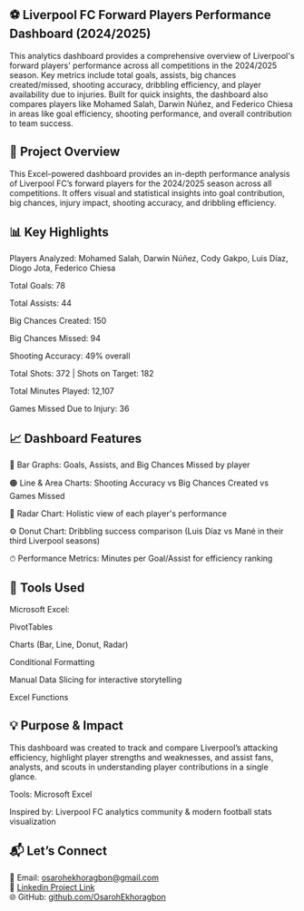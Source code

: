 ## ⚽ Liverpool FC Forward Players Performance Dashboard (2024/2025)

This analytics dashboard provides a comprehensive overview of Liverpool's forward players' performance across all competitions in the 2024/2025 season. Key metrics include total goals, assists, big chances created/missed, shooting accuracy, dribbling efficiency, and player availability due to injuries. Built for quick insights, the dashboard also compares players like Mohamed Salah, Darwin Núñez, and Federico Chiesa in areas like goal efficiency, shooting performance, and overall contribution to team success.

## 📌 Project Overview
This Excel-powered dashboard provides an in-depth performance analysis of Liverpool FC’s forward players for the 2024/2025 season across all competitions. It offers visual and statistical insights into goal contribution, big chances, injury impact, shooting accuracy, and dribbling efficiency.

## 📊 Key Highlights
Players Analyzed: Mohamed Salah, Darwin Núñez, Cody Gakpo, Luis Díaz, Diogo Jota, Federico Chiesa

Total Goals: 78

Total Assists: 44

Big Chances Created: 150

Big Chances Missed: 94

Shooting Accuracy: 49% overall

Total Shots: 372 | Shots on Target: 182

Total Minutes Played: 12,107

Games Missed Due to Injury: 36

## 📈 Dashboard Features
📌 Bar Graphs: Goals, Assists, and Big Chances Missed by player

🟠 Line & Area Charts: Shooting Accuracy vs Big Chances Created vs Games Missed

🎯 Radar Chart: Holistic view of each player's performance

⚙️ Donut Chart: Dribbling success comparison (Luis Díaz vs Mané in their third Liverpool seasons)

⏱ Performance Metrics: Minutes per Goal/Assist for efficiency ranking

## 🧰 Tools Used
Microsoft Excel:

PivotTables

Charts (Bar, Line, Donut, Radar)

Conditional Formatting

Manual Data Slicing for interactive storytelling

Excel Functions

## 💡 Purpose & Impact
This dashboard was created to track and compare Liverpool’s attacking efficiency, highlight player strengths and weaknesses, and assist fans, analysts, and scouts in understanding player contributions in a single glance.

Tools: Microsoft Excel

Inspired by: Liverpool FC analytics community & modern football stats visualization

## 📬 Let’s Connect

📧 Email: osarohekhoragbon@gmail.com  
💼 [Linkedin Project Link](https://www.linkedin.com/posts/osaroh-ekhoragbon_90daysofconsistency-osarohdataanalyticsjourneywith10alytics-activity-7308246001360822272-edX0?utm_source=share&utm_medium=member_desktop&rcm=ACoAAAkcTOMBH04A-GBT9XWCy_GRBdwnuvWM7qY)  
🌐 GitHub: [github.com/OsarohEkhoragbon](https://github.com/OsarohEkhoragbon)
